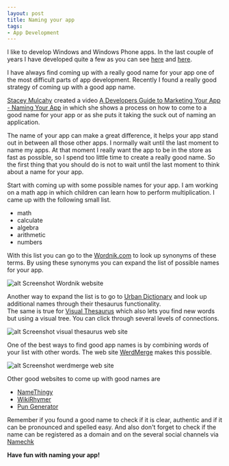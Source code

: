 ```yaml
---
layout: post
title: Naming your app
tags:
- App Development
---
```


I like to develop Windows and Windows Phone apps. In the last couple of years I have developed quite a few as you can see [here](http://www.windowsphone.com/en-US/store/publishers?publisherId=Patrick%2BKalkman "Windows 8 Apps") and [here](http://windows.microsoft.com/en-us/windows/search#q=Patrick%20Kalkman&s=Store "Windows Phone Apps").

I have always find coming up with a really good name for your app one of the most difficult parts of app development. Recently I found a really good strategy of coming up with a good app name.

[Stacey Mulcahy](http://thebitchwhocodes.com/ "Stacey's Blog") created a video [A Developers Guide to Marketing Your App - Naming Your App](http://channel9.msdn.com/Blogs/DevRadio/Microsoft-DevRadio-Part-1-A-Developers-Guide-to-Marketing-Your-App-Naming-Your-App "The Video") in which she shows a process on how to come to a good name for your app or as she puts it taking the suck out of naming an application.

The name of your app can make a great difference, it helps your app stand out in between all those other apps. I normally wait until the last moment to name my apps. At that moment I really want the app to be in the store as fast as possible, so I spend too little time to create a really good name. So the first thing that you should do is not to wait until the last moment to think about a name for your app. 

Start with coming up with some possible names for your app. I am working on a math app in which children can learn how to perform multiplication. I came up with the following small list.

* math
* calculate
* algebra
* arithmetic
* numbers

With this list you can go to the [Wordnik.com](http://www.wordnik.com "Wordnik web site") to look up synonyms of these terms. By using these synonyms you can expand the list of possible names for your app.

![alt Screenshot Wordnik website](../../../img/wordnik.png)

Another way to expand the list  is to go to [Urban Dictionary](http://www.urbandictionary.com "Urban dictionary web site") and look up additional names through their thesaurus functionality.  
The same is true for [Visual Thesaurus](http://www.visualthesaurus.com/ "visual thesaurus web site") which also lets you find new words but using a visual tree. You can click through several levels of connections.

![alt Screenshot visual thesaurus web site](../../../img/visualthesaurus.png)

One of the best ways to find good app names is by combining words of your list with other words. The web site [WerdMerge](http://werdmerge.com/) makes this possible.

![alt Screenshot werdmerge web site](../../../img/werdmerge.png)

Other good websites to come up with good names are

* [NameThingy](http://namethingy.com/ "name thingy web site")
* [WikiRhymer](http://wikirhymer.com/ "wiki rhymer web site")
* [Pun Generator]()

Remember if you found a good name to check if it is clear, authentic and if it can be pronounced and spelled easy. And also don't forget to check if the name can be registered as a domain and on the several social channels via [Namechk](http://namechk.com/ "namechk web site")

**Have fun with naming your app!**